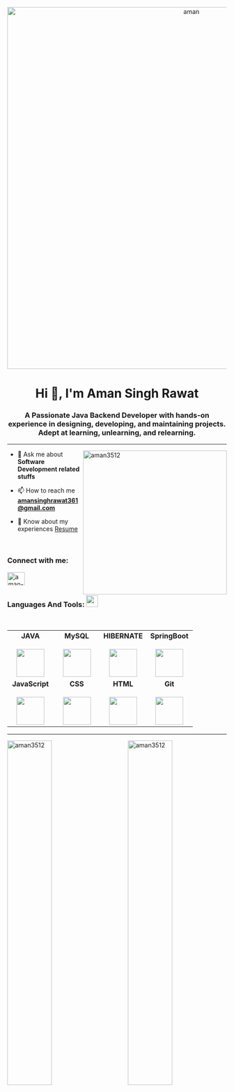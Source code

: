 <p align ="center"> <img width="830" src="https://user-images.githubusercontent.com/105915717/192456861-56f01667-a02d-402e-a1b5-d236b3dc3ab4.jpg" alt="aman"/> </p>

<h1 align="center">Hi 👋, I'm Aman Singh Rawat</h1>

<h3 align="center">A Passionate Java Backend Developer with hands-on experience in designing, developing, and maintaining projects. Adept at learning, unlearning, and relearning.</h3>

<hr>

<img align="right" img width="330" src="https://raw.githubusercontent.com/TheDudeThatCode/TheDudeThatCode/master/Assets/Developer.gif" alt="aman3512" />


- 💬 Ask me about **Software Development related stuffs**

- 📫 How to reach me **amansinghrawat361@gmail.com**

- 📄 Know about my experiences [Resume](https://drive.google.com/drive/folders/1iQtj4AUVKAk2rFCTpS-jyqxb_s1F5fuN?usp=sharing)

<br>

<h3 align="left">Connect with me:</h3>
<p align="left">
<a href="https://linkedin.com/in/amansinghrawat03" target="blank"><img align="center" src="https://raw.githubusercontent.com/rahuldkjain/github-profile-readme-generator/master/src/images/icons/Social/linked-in-alt.svg" alt="aman-singh-rawat" height="30" width="40" /></a>
</p>

<div align="center">
<h3 align="left" border="0"> Languages And Tools: <img src="https://camo.githubusercontent.com/beb64ff21c883e318e4f5db5231c2ba4175705bea1c9249e82a41ab375db4f75/68747470733a2f2f6d65646961322e67697068792e636f6d2f6d656469612f51737347456d706b79454f684243623765312f67697068792e6769663f6369643d656366303565343761306e336769316266716e74716d6f62386739616964316f796a327772336473336d67373030626c267269643d67697068792e676966" width="27"/></h3>
<br>
<table align="center">
<tbody>
<tr valign="top">
<td width="25%" align="center">
<span><b>JAVA</b></span><br><br>
<img height="64px" src="https://cdn-icons-png.flaticon.com/512/226/226777.png">
</td>
<td width="25%" align="center">
<span><b>MySQL</b></span><br><br>
<img height="64px" src="https://cdn-icons-png.flaticon.com/512/919/919836.png">
</td>
<td width="25%" align="center">
<span><b>HIBERNATE</b></span><br><br>
<img height="64px" src="https://hibernate.org/images/hibernate-logo.svg">
</td>
<td width="25%" align="center">
<span><b>SpringBoot</b></span><br><br>
<img height="64px" src="https://spring.io/images/spring-logo-9146a4d3298760c2e7e49595184e1975.svg">
</td>
</tr>

<tr valign="top">
<td width="25%" align="center">
<span><b>JavaScript</b></span><br><br>
<img height="64px" src="https://cdn-icons-png.flaticon.com/512/5968/5968292.png">
</td>


<td width="25%" align="center">
<span><b>CSS</b></span><br><br>
<img height="64px" src="https://cdn-icons-png.flaticon.com/512/888/888847.png">
</td>

<td width="25%" align="center">
<span><b>HTML</b></span><br><br>
<img height="64px" src="https://cdn-icons-png.flaticon.com/512/888/888859.png">
</td>
<td width="25%" align="center">
<span><b>Git</b></span><br><br>
<img height="64px" src="https://cdn.svgporn.com/logos/git-icon.svg">
</td>
</tr>
</tbody>
</table>
</div> 

<hr>

<p><img align="left" style="width:45%" src="https://github-readme-stats.vercel.app/api?username=aman3512&show_icons=true&locale=en" alt="aman3512" /></p>

<p><img align="right" style="width:45%" src="https://github-readme-streak-stats.herokuapp.com/?user=aman3512&" alt="aman3512" /></p>

